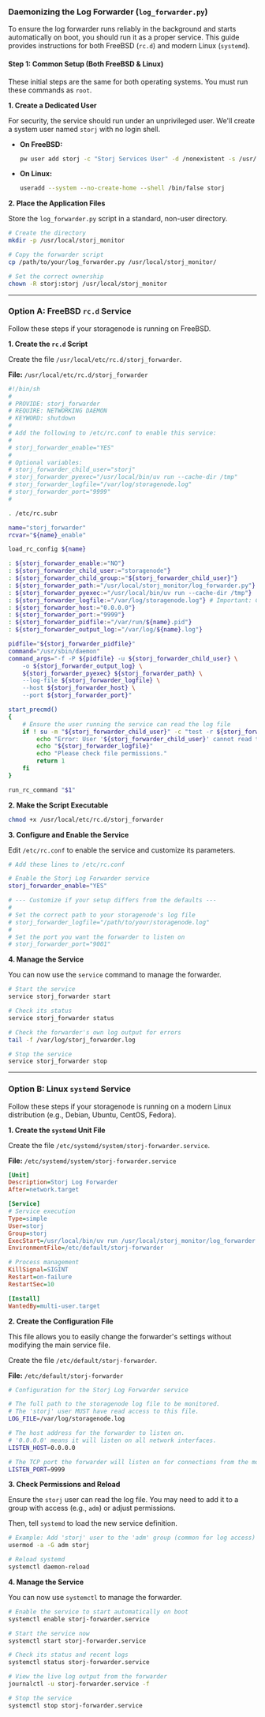 ### Daemonizing the Log Forwarder (`log_forwarder.py`)

To ensure the log forwarder runs reliably in the background and starts automatically on boot, you should run it as a proper service. This guide provides instructions for both FreeBSD (`rc.d`) and modern Linux (`systemd`).

#### Step 1: Common Setup (Both FreeBSD & Linux)

These initial steps are the same for both operating systems. You must run these commands as `root`.

**1. Create a Dedicated User**

For security, the service should run under an unprivileged user. We'll create a system user named `storj` with no login shell.

*   **On FreeBSD:**
    ```bash
    pw user add storj -c "Storj Services User" -d /nonexistent -s /usr/sbin/nologin
    ```
*   **On Linux:**
    ```bash
    useradd --system --no-create-home --shell /bin/false storj
    ```

**2. Place the Application Files**

Store the `log_forwarder.py` script in a standard, non-user directory.

```bash
# Create the directory
mkdir -p /usr/local/storj_monitor

# Copy the forwarder script
cp /path/to/your/log_forwarder.py /usr/local/storj_monitor/

# Set the correct ownership
chown -R storj:storj /usr/local/storj_monitor
```

---

### Option A: FreeBSD `rc.d` Service

Follow these steps if your storagenode is running on FreeBSD.

**1. Create the `rc.d` Script**

Create the file `/usr/local/etc/rc.d/storj_forwarder`.

**File:** `/usr/local/etc/rc.d/storj_forwarder`
```sh
#!/bin/sh
#
# PROVIDE: storj_forwarder
# REQUIRE: NETWORKING DAEMON
# KEYWORD: shutdown
#
# Add the following to /etc/rc.conf to enable this service:
#
# storj_forwarder_enable="YES"
#
# Optional variables:
# storj_forwarder_child_user="storj"
# storj_forwarder_pyexec="/usr/local/bin/uv run --cache-dir /tmp"
# storj_forwarder_logfile="/var/log/storagenode.log"
# storj_forwarder_port="9999"
#

. /etc/rc.subr

name="storj_forwarder"
rcvar="${name}_enable"

load_rc_config ${name}

: ${storj_forwarder_enable:="NO"}
: ${storj_forwarder_child_user:="storagenode"}
: ${storj_forwarder_child_group:="${storj_forwarder_child_user}"}
: ${storj_forwarder_path:="/usr/local/storj_monitor/log_forwarder.py"}
: ${storj_forwarder_pyexec:="/usr/local/bin/uv run --cache-dir /tmp"}
: ${storj_forwarder_logfile:="/var/log/storagenode.log"} # Important: Check this path!
: ${storj_forwarder_host:="0.0.0.0"}
: ${storj_forwarder_port:="9999"}
: ${storj_forwarder_pidfile:="/var/run/${name}.pid"}
: ${storj_forwarder_output_log:="/var/log/${name}.log"}

pidfile="${storj_forwarder_pidfile}"
command="/usr/sbin/daemon"
command_args="-f -P ${pidfile} -u ${storj_forwarder_child_user} \
    -o ${storj_forwarder_output_log} \
    ${storj_forwarder_pyexec} ${storj_forwarder_path} \
    --log-file ${storj_forwarder_logfile} \
    --host ${storj_forwarder_host} \
    --port ${storj_forwarder_port}"

start_precmd()
{
    # Ensure the user running the service can read the log file
    if ! su -m "${storj_forwarder_child_user}" -c "test -r ${storj_forwarder_logfile}"; then
        echo "Error: User '${storj_forwarder_child_user}' cannot read the log file:"
        echo "${storj_forwarder_logfile}"
        echo "Please check file permissions."
        return 1
    fi
}

run_rc_command "$1"
```

**2. Make the Script Executable**
```bash
chmod +x /usr/local/etc/rc.d/storj_forwarder
```

**3. Configure and Enable the Service**

Edit `/etc/rc.conf` to enable the service and customize its parameters.

```sh
# Add these lines to /etc/rc.conf

# Enable the Storj Log Forwarder service
storj_forwarder_enable="YES"

# --- Customize if your setup differs from the defaults ---
#
# Set the correct path to your storagenode's log file
# storj_forwarder_logfile="/path/to/your/storagenode.log"
#
# Set the port you want the forwarder to listen on
# storj_forwarder_port="9001"
```

**4. Manage the Service**

You can now use the `service` command to manage the forwarder.
```bash
# Start the service
service storj_forwarder start

# Check its status
service storj_forwarder status

# Check the forwarder's own log output for errors
tail -f /var/log/storj_forwarder.log

# Stop the service
service storj_forwarder stop
```

---

### Option B: Linux `systemd` Service

Follow these steps if your storagenode is running on a modern Linux distribution (e.g., Debian, Ubuntu, CentOS, Fedora).

**1. Create the `systemd` Unit File**

Create the file `/etc/systemd/system/storj-forwarder.service`.

**File:** `/etc/systemd/system/storj-forwarder.service`
```ini
[Unit]
Description=Storj Log Forwarder
After=network.target

[Service]
# Service execution
Type=simple
User=storj
Group=storj
ExecStart=/usr/local/bin/uv run /usr/local/storj_monitor/log_forwarder.py --log-file ${LOG_FILE} --host ${LISTEN_HOST} --port ${LISTEN_PORT}
EnvironmentFile=/etc/default/storj-forwarder

# Process management
KillSignal=SIGINT
Restart=on-failure
RestartSec=10

[Install]
WantedBy=multi-user.target
```

**2. Create the Configuration File**

This file allows you to easily change the forwarder's settings without modifying the main service file.

Create the file `/etc/default/storj-forwarder`.

**File:** `/etc/default/storj-forwarder`
```sh
# Configuration for the Storj Log Forwarder service

# The full path to the storagenode log file to be monitored.
# The 'storj' user MUST have read access to this file.
LOG_FILE=/var/log/storagenode.log

# The host address for the forwarder to listen on.
# '0.0.0.0' means it will listen on all network interfaces.
LISTEN_HOST=0.0.0.0

# The TCP port the forwarder will listen on for connections from the monitor.
LISTEN_PORT=9999
```

**3. Check Permissions and Reload**

Ensure the `storj` user can read the log file. You may need to add it to a group with access (e.g., `adm`) or adjust permissions.

Then, tell `systemd` to load the new service definition.
```bash
# Example: Add 'storj' user to the 'adm' group (common for log access)
usermod -a -G adm storj

# Reload systemd
systemctl daemon-reload
```

**4. Manage the Service**

You can now use `systemctl` to manage the forwarder.

```bash
# Enable the service to start automatically on boot
systemctl enable storj-forwarder.service

# Start the service now
systemctl start storj-forwarder.service

# Check its status and recent logs
systemctl status storj-forwarder.service

# View the live log output from the forwarder
journalctl -u storj-forwarder.service -f

# Stop the service
systemctl stop storj-forwarder.service
```
